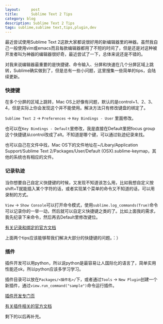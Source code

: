 ```yaml
---
layout:     post
title:      Sublime Text 2 Tips
category: blog
description: Sublime Text 2 Tips
tags: sublime,sublime text,tips,plugin,dev
---
```

最近尝试使用Sublime Text 2这款大家都说很好用的新编辑器里的神器。虽然我自己一般使用vim或emacs而且每款编辑器都用了不短的时间了，但是还是对这种被开发者叫为神器的编辑器很好奇，最近尝试了一下，总体来说还是不错的。

对我来说编辑器最重要的是快捷键、命令输入、分屏和快速在几个分屏区域上跳转，Sublime确实做到了，但是总有一些小问题，这里搜集一些简单的tips，会陆续更新。

### 快捷键 ###

在多个分屏的区域上跳转，Mac OS上好像有问题，默认的是control+1、2、3、4，但是实际上你会发现这个并不能使用。解决方法只有修改键盘的绑定了。

`Sublime Text 2` -> `Preferences` -> `Key Bindings - User` 里面修改。

也可以在`Key Bindings - Default`里修改，我是直接在Default里把focus group这个快捷键从control改成了alt。不知道是哪个键，可以通过轨迹纪录来找。

也可以自己在文件中找，Mac OS下的文件地址在~/Libary/Application Support/Sublime Text 2/Packages/User/Default (OSX).sublime-keymap，其他的系统也有相应的文件。

### 记录轨迹 ###

当你想要自己自定义快捷键的时候，又发现不知道该怎么用，比如我想自定义按shift+T就能插入某个字符的话，或者实现某个菜单的命令又不知道的话，可以用录制的方式。

`View` -> `Show Console`可以打开命令模式，使用`sublime.log_commands(True)`命令可以记录你的一举一动，然后就可以自定义快捷键之类的了。比如上面我的需求，我先纪录下来命令，然后再去Default里修改键位。

[有关记录和绑定的官方文档](http://docs.sublimetext.info/en/latest/customization/key_bindings.html)

上面两个tips应该能够帮我们解决大部分的快捷键的问题。：）

### 插件 ###

插件开发可以用python，所以说python是最容易让人国际化的语言了，简单实用性能还ok，所以python应该多学习学习。

插件目录可以放在`Packages/<插件名>/`下，或者通过`Tools` -> `New Plugin`创建一个新插件，通过`view.run_command("sample")`命令运行插件。

[插件开发专门页](/blog/2012/11/09/sublime-text-2-plugins-tips/)

[有关插件相关的官方文档](http://docs.sublimetext.info/en/latest/extensibility/plugins.html)

剩下的以后再补充。
